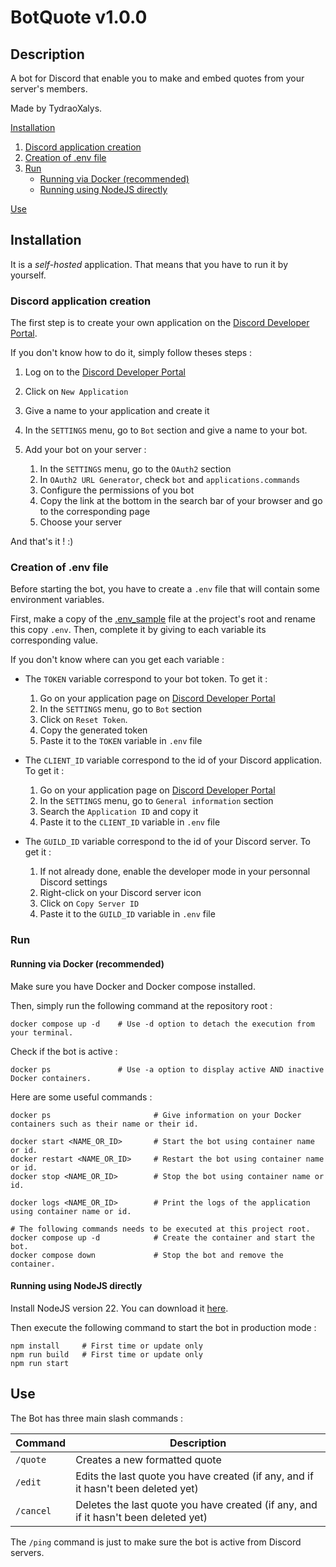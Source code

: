 # BotQuote v1.0.0

## Description

A bot for Discord that enable you to make and embed quotes from your server's members.

Made by TydraoXalys.

[Installation](#installation)

1. [Discord application creation](#discord-application-creation)
2. [Creation of .env file](#creation-of-env-file)
3. [Run](#run)
   - [Running via Docker (recommended)](#running-via-docker-recommended)
   - [Running using NodeJS directly](#running-using-nodejs-directly)

[Use](#use)

## Installation

It is a _self-hosted_ application. That means that you have to run it by yourself.

### Discord application creation

The first step is to create your own application on the [Discord Developer Portal](https://discord.com/developers/applications).

If you don't know how to do it, simply follow theses steps :

1. Log on to the [Discord Developer Portal](https://discord.com/developers/applications)
2. Click on `New Application`
3. Give a name to your application and create it
4. In the `SETTINGS` menu, go to `Bot` section and give a name to your bot.
5. Add your bot on your server :

   1. In the `SETTINGS` menu, go to the `OAuth2` section
   2. In `OAuth2 URL Generator`, check `bot` and `applications.commands`
   3. Configure the permissions of you bot
   4. Copy the link at the bottom in the search bar of your browser and go to the corresponding page
   5. Choose your server

And that's it ! :)

### Creation of .env file

Before starting the bot, you have to create a `.env` file that will contain some environment variables.

First, make a copy of the [.env_sample](./.env_sample) file at the project's root and rename this copy `.env`. Then, complete it by giving to each variable its corresponding value.

If you don't know where can you get each variable :

- The `TOKEN` variable correspond to your bot token. To get it :

  1. Go on your application page on [Discord Developer Portal](https://discord.com/developers/applications)
  2. In the `SETTINGS` menu, go to `Bot` section
  3. Click on `Reset Token`.
  4. Copy the generated token
  5. Paste it to the `TOKEN` variable in `.env` file

- The `CLIENT_ID` variable correspond to the id of your Discord application. To get it :

  1. Go on your application page on [Discord Developer Portal](https://discord.com/developers/applications)
  2. In the `SETTINGS` menu, go to `General information` section
  3. Search the `Application ID` and copy it
  4. Paste it to the `CLIENT_ID` variable in `.env` file

- The `GUILD_ID` variable correspond to the id of your Discord server. To get it :

  1. If not already done, enable the developer mode in your personnal Discord settings
  2. Right-click on your Discord server icon
  3. Click on `Copy Server ID`
  4. Paste it to the `GUILD_ID` variable in `.env` file

### Run

#### Running via Docker (recommended)

Make sure you have Docker and Docker compose installed.

Then, simply run the following command at the repository root :

```shell
docker compose up -d    # Use -d option to detach the execution from your terminal.
```

Check if the bot is active :

```shell
docker ps               # Use -a option to display active AND inactive Docker containers.
```

Here are some useful commands :

```shell
docker ps                       # Give information on your Docker containers such as their name or their id.

docker start <NAME_OR_ID>       # Start the bot using container name or id.
docker restart <NAME_OR_ID>     # Restart the bot using container name or id.
docker stop <NAME_OR_ID>        # Stop the bot using container name or id.

docker logs <NAME_OR_ID>        # Print the logs of the application using container name or id.

# The following commands needs to be executed at this project root.
docker compose up -d            # Create the container and start the bot.
docker compose down             # Stop the bot and remove the container.
```

#### Running using NodeJS directly

Install NodeJS version 22. You can download it [here](https://nodejs.org/en/download/package-manager).

Then execute the following command to start the bot in production mode :

```shell
npm install     # First time or update only
npm run build   # First time or update only
npm run start
```

## Use

The Bot has three main slash commands :

| Command   | Description                                                                         |
| --------- | ----------------------------------------------------------------------------------- |
| `/quote`  | Creates a new formatted quote                                                       |
| `/edit`   | Edits the last quote you have created (if any, and if it hasn't been deleted yet)   |
| `/cancel` | Deletes the last quote you have created (if any, and if it hasn't been deleted yet) |

The `/ping` command is just to make sure the bot is active from Discord servers.
